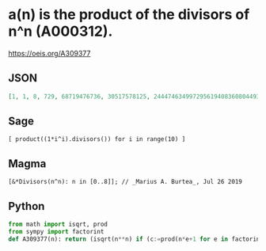# a\(n\) is the product of the divisors of n^n \(A000312\)\.
https://oeis.org/A309377
## JSON
```JSON
[1, 1, 8, 729, 68719476736, 30517578125, 2444746349972956194083608044935243159422957210683702349648543934214737968217920868940091707112078529114392164827136, 459986536544739960976801, 2037035976334486086268445688409378161051468393665936250636140449354381299763336706183397376]
```
## Sage
```Sage
[ product((1*i^i).divisors()) for i in range(10) ]
```
## Magma
```Magma
[&*Divisors(n^n): n in [0..8]]; // _Marius A. Burtea_, Jul 26 2019
```
## Python
```Python
from math import isqrt, prod
from sympy import factorint
def A309377(n): return (isqrt(n**n) if (c:=prod(n*e+1 for e in factorint(n).values())) & 1 else 1)*n**(n*(c//2)) # _Chai Wah Wu_, Jun 25 2022
```

